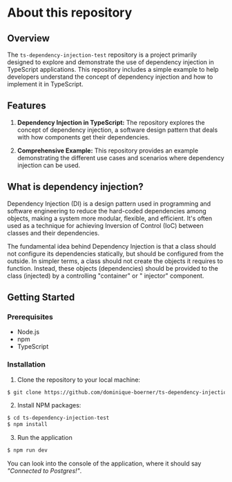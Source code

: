 # About this repository

## Overview

The `ts-dependency-injection-test` repository is a project primarily designed to explore and demonstrate the use of
dependency injection in TypeScript applications. This repository includes a simple example to help
developers understand the concept of dependency injection and how to implement it in TypeScript.

## Features

1. **Dependency Injection in TypeScript:** The repository explores the concept of dependency injection, a software
   design pattern that deals with how components get their dependencies.

2. **Comprehensive Example:** This repository provides an example demonstrating the different use cases and scenarios
   where dependency injection can be used.

## What is dependency injection?

Dependency Injection (DI) is a design pattern used in programming and software engineering to reduce the hard-coded
dependencies among objects, making a system more modular, flexible, and efficient. It's often used as a technique for
achieving Inversion of Control (IoC) between classes and their dependencies.

The fundamental idea behind Dependency Injection is that a class should not configure its dependencies statically, but
should be configured from the outside. In simpler terms, a class should not create the objects it requires to function.
Instead, these objects (dependencies) should be provided to the class (injected) by a controlling "container" or "
injector" component.

## Getting Started

### Prerequisites

- Node.js
- npm
- TypeScript

### Installation

1. Clone the repository to your local machine:

```sh
$ git clone https://github.com/dominique-boerner/ts-dependency-injection-test.git
```

2. Install NPM packages:

```sh
$ cd ts-dependency-injection-test
$ npm install
```

3. Run the application

```sh
$ npm run dev
```

You can look into the console of the application, where it should say _"Connected to Postgres!"_.

